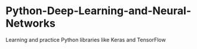 # Python-Deep-Learning-and-Neural-Networks
Learning and practice Python libraries like Keras and TensorFlow
